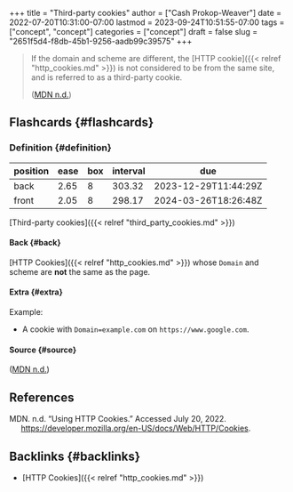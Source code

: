 +++
title = "Third-party cookies"
author = ["Cash Prokop-Weaver"]
date = 2022-07-20T10:31:00-07:00
lastmod = 2023-09-24T10:51:55-07:00
tags = ["concept", "concept"]
categories = ["concept"]
draft = false
slug = "2651f5d4-f8db-45b1-9256-aadb99c39575"
+++

> If the domain and scheme are different, the [HTTP cookie]({{< relref "http_cookies.md" >}}) is not considered to be from the same site, and is referred to as a third-party cookie.
>
> (<a href="#citeproc_bib_item_1">MDN n.d.</a>)


## Flashcards {#flashcards}


### Definition {#definition}

| position | ease | box | interval | due                  |
|----------|------|-----|----------|----------------------|
| back     | 2.65 | 8   | 303.32   | 2023-12-29T11:44:29Z |
| front    | 2.05 | 8   | 298.17   | 2024-03-26T18:26:48Z |

[Third-party cookies]({{< relref "third_party_cookies.md" >}})


#### Back {#back}

[HTTP Cookies]({{< relref "http_cookies.md" >}}) whose `Domain` and scheme are **not** the same as the page.


#### Extra {#extra}

Example:

-   A cookie with `Domain=example.com` on `https://www.google.com`.


#### Source {#source}

(<a href="#citeproc_bib_item_1">MDN n.d.</a>)

## References

<style>.csl-entry{text-indent: -1.5em; margin-left: 1.5em;}</style><div class="csl-bib-body">
  <div class="csl-entry"><a id="citeproc_bib_item_1"></a>MDN. n.d. “Using HTTP Cookies.” Accessed July 20, 2022. <a href="https://developer.mozilla.org/en-US/docs/Web/HTTP/Cookies">https://developer.mozilla.org/en-US/docs/Web/HTTP/Cookies</a>.</div>
</div>


## Backlinks {#backlinks}

-   [HTTP Cookies]({{< relref "http_cookies.md" >}})
